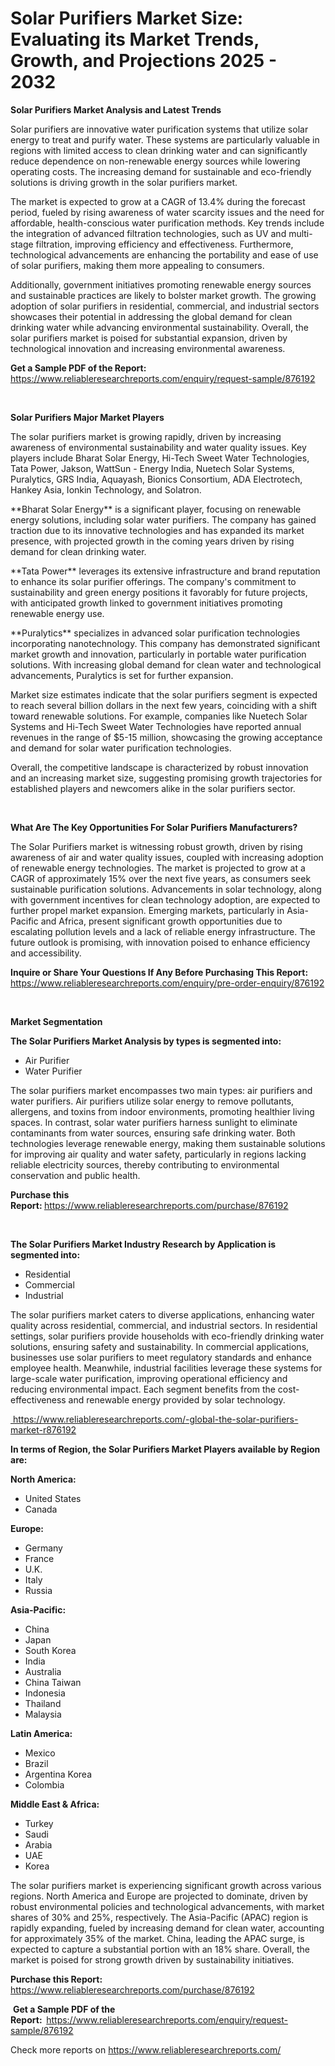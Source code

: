 <p><h1>Solar Purifiers Market Size: Evaluating its Market Trends, Growth, and Projections 2025 - 2032</h1></p><p><strong>Solar Purifiers Market Analysis and Latest Trends</strong></p>
<p><p>Solar purifiers are innovative water purification systems that utilize solar energy to treat and purify water. These systems are particularly valuable in regions with limited access to clean drinking water and can significantly reduce dependence on non-renewable energy sources while lowering operating costs. The increasing demand for sustainable and eco-friendly solutions is driving growth in the solar purifiers market.</p><p>The market is expected to grow at a CAGR of 13.4% during the forecast period, fueled by rising awareness of water scarcity issues and the need for affordable, health-conscious water purification methods. Key trends include the integration of advanced filtration technologies, such as UV and multi-stage filtration, improving efficiency and effectiveness. Furthermore, technological advancements are enhancing the portability and ease of use of solar purifiers, making them more appealing to consumers.</p><p>Additionally, government initiatives promoting renewable energy sources and sustainable practices are likely to bolster market growth. The growing adoption of solar purifiers in residential, commercial, and industrial sectors showcases their potential in addressing the global demand for clean drinking water while advancing environmental sustainability. Overall, the solar purifiers market is poised for substantial expansion, driven by technological innovation and increasing environmental awareness.</p></p>
<p><strong>Get a Sample PDF of the Report:&nbsp;</strong> <a href="https://www.reliableresearchreports.com/enquiry/request-sample/876192?utm_campaign=3090&utm_medium=2&utm_source=Github&utm_content=ia&utm_term=21032025&utm_id=solar-purifiers">https://www.reliableresearchreports.com/enquiry/request-sample/876192</a></p>
<p>&nbsp;</p>
<p><strong>Solar Purifiers Major Market Players</strong></p>
<p><p>The solar purifiers market is growing rapidly, driven by increasing awareness of environmental sustainability and water quality issues. Key players include Bharat Solar Energy, Hi-Tech Sweet Water Technologies, Tata Power, Jakson, WattSun - Energy India, Nuetech Solar Systems, Puralytics, GRS India, Aquayash, Bionics Consortium, ADA Electrotech, Hankey Asia, Ionkin Technology, and Solatron.</p><p>**Bharat Solar Energy** is a significant player, focusing on renewable energy solutions, including solar water purifiers. The company has gained traction due to its innovative technologies and has expanded its market presence, with projected growth in the coming years driven by rising demand for clean drinking water.</p><p>**Tata Power** leverages its extensive infrastructure and brand reputation to enhance its solar purifier offerings. The company's commitment to sustainability and green energy positions it favorably for future projects, with anticipated growth linked to government initiatives promoting renewable energy use.</p><p>**Puralytics** specializes in advanced solar purification technologies incorporating nanotechnology. This company has demonstrated significant market growth and innovation, particularly in portable water purification solutions. With increasing global demand for clean water and technological advancements, Puralytics is set for further expansion.</p><p>Market size estimates indicate that the solar purifiers segment is expected to reach several billion dollars in the next few years, coinciding with a shift toward renewable solutions. For example, companies like Nuetech Solar Systems and Hi-Tech Sweet Water Technologies have reported annual revenues in the range of $5-15 million, showcasing the growing acceptance and demand for solar water purification technologies. </p><p>Overall, the competitive landscape is characterized by robust innovation and an increasing market size, suggesting promising growth trajectories for established players and newcomers alike in the solar purifiers sector.</p></p>
<p>&nbsp;</p>
<p><strong>What Are The Key Opportunities For Solar Purifiers Manufacturers?</strong></p>
<p><p>The Solar Purifiers market is witnessing robust growth, driven by rising awareness of air and water quality issues, coupled with increasing adoption of renewable energy technologies. The market is projected to grow at a CAGR of approximately 15% over the next five years, as consumers seek sustainable purification solutions. Advancements in solar technology, along with government incentives for clean technology adoption, are expected to further propel market expansion. Emerging markets, particularly in Asia-Pacific and Africa, present significant growth opportunities due to escalating pollution levels and a lack of reliable energy infrastructure. The future outlook is promising, with innovation poised to enhance efficiency and accessibility.</p></p>
<p><strong>Inquire or Share Your Questions If Any Before Purchasing This Report:</strong> <a href="https://www.reliableresearchreports.com/enquiry/pre-order-enquiry/876192?utm_campaign=3090&utm_medium=2&utm_source=Github&utm_content=ia&utm_term=21032025&utm_id=solar-purifiers">https://www.reliableresearchreports.com/enquiry/pre-order-enquiry/876192</a></p>
<p>&nbsp;</p>
<p><strong>Market Segmentation</strong></p>
<p><strong>The Solar Purifiers Market Analysis by types is segmented into:</strong></p>
<p><ul><li>Air Purifier</li><li>Water Purifier</li></ul></p>
<p><p>The solar purifiers market encompasses two main types: air purifiers and water purifiers. Air purifiers utilize solar energy to remove pollutants, allergens, and toxins from indoor environments, promoting healthier living spaces. In contrast, solar water purifiers harness sunlight to eliminate contaminants from water sources, ensuring safe drinking water. Both technologies leverage renewable energy, making them sustainable solutions for improving air quality and water safety, particularly in regions lacking reliable electricity sources, thereby contributing to environmental conservation and public health.</p></p>
<p><strong>Purchase this Report:&nbsp;</strong><a href="https://www.reliableresearchreports.com/purchase/876192?utm_campaign=3090&utm_medium=2&utm_source=Github&utm_content=ia&utm_term=21032025&utm_id=solar-purifiers">https://www.reliableresearchreports.com/purchase/876192</a></p>
<p>&nbsp;</p>
<p><strong>The Solar Purifiers Market Industry Research by Application is segmented into:</strong></p>
<p><ul><li>Residential</li><li>Commercial</li><li>Industrial</li></ul></p>
<p><p>The solar purifiers market caters to diverse applications, enhancing water quality across residential, commercial, and industrial sectors. In residential settings, solar purifiers provide households with eco-friendly drinking water solutions, ensuring safety and sustainability. In commercial applications, businesses use solar purifiers to meet regulatory standards and enhance employee health. Meanwhile, industrial facilities leverage these systems for large-scale water purification, improving operational efficiency and reducing environmental impact. Each segment benefits from the cost-effectiveness and renewable energy provided by solar technology.</p></p>
<p><a href="https://www.reliableresearchreports.com/-global-the-solar-purifiers-market-r876192?utm_campaign=3090&utm_medium=2&utm_source=Github&utm_content=ia&utm_term=21032025&utm_id=solar-purifiers">&nbsp;https://www.reliableresearchreports.com/-global-the-solar-purifiers-market-r876192</a></p>
<p><strong>In terms of Region, the Solar Purifiers Market Players available by Region are:</strong></p>
<p>
    <p> <strong> North America: </strong>
        <ul>
            <li>United States</li>
            <li>Canada</li>
        </ul>
        </p> 
    <p> <strong> Europe: </strong>
        <ul>
            <li>Germany</li>
            <li>France</li>
            <li>U.K.</li>
            <li>Italy</li>
            <li>Russia</li>
        </ul>
        </p> 
    <p> <strong> Asia-Pacific: </strong>
        <ul>
            <li>China</li>
            <li>Japan</li>
            <li>South Korea</li>
            <li>India</li>
            <li>Australia</li>
            <li>China Taiwan</li>
            <li>Indonesia</li>
            <li>Thailand</li>
            <li>Malaysia</li>
        </ul>
        </p> 
    <p> <strong> Latin America: </strong>
        <ul>
            <li>Mexico</li>
            <li>Brazil</li>
            <li>Argentina Korea</li>
            <li>Colombia</li>
        </ul>
        </p> 
    <p> <strong> Middle East & Africa: </strong>
        <ul>
            <li>Turkey</li>
            <li>Saudi</li>
            <li>Arabia</li>
            <li>UAE</li>
            <li>Korea</li>
        </ul>
    </p>
    </p>
<p><p>The solar purifiers market is experiencing significant growth across various regions. North America and Europe are projected to dominate, driven by robust environmental policies and technological advancements, with market shares of 30% and 25%, respectively. The Asia-Pacific (APAC) region is rapidly expanding, fueled by increasing demand for clean water, accounting for approximately 35% of the market. China, leading the APAC surge, is expected to capture a substantial portion with an 18% share. Overall, the market is poised for strong growth driven by sustainability initiatives.</p></p>
<p><strong>Purchase this Report: </strong><a href="https://www.reliableresearchreports.com/purchase/876192?utm_campaign=3090&utm_medium=2&utm_source=Github&utm_content=ia&utm_term=21032025&utm_id=solar-purifiers">https://www.reliableresearchreports.com/purchase/876192</a></p>
<p>&nbsp;<strong>Get a Sample PDF of the Report:&nbsp;&nbsp;</strong><a href="https://www.reliableresearchreports.com/enquiry/request-sample/876192?utm_campaign=3090&utm_medium=2&utm_source=Github&utm_content=ia&utm_term=21032025&utm_id=solar-purifiers">https://www.reliableresearchreports.com/enquiry/request-sample/876192</a></p>
<p><strong></strong></p>
<p>Check more reports on <a href="https://www.reliableresearchreports.com/?utm_campaign=3090&utm_medium=2&utm_source=Github&utm_content=ia&utm_term=21032025&utm_id=solar-purifiers">https://www.reliableresearchreports.com/</a></p>
